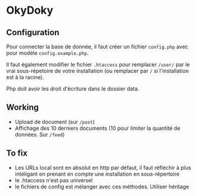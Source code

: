 # OkyDoky

## Configuration

Pour connecter la base de donnée, il faut créer un fichier `config.php` avec pour modèle `config.example.php`.

Il faut également modifier le fichier `.htaccess` pour remplacer `/user/` par le vrai sous-répetoire de votre installation (ou remplacer par `/` si l'installation est à la racine).

Php doit avoir les droit d'écriture dans le dossier data.

## Working

- Upload de document (sur `/post`)
- Affichage des 10 derniers documents (10 pour limiter la quantité de données. Sur `/feed`)

## To fix

- Les URLs local sont en absolut en http par défaut, il faut réfléchir à plus intéligant en prenant en compte une installation en sous-répertoire
- le .htaccess n'est pas universel
- le fichiers de config est mélanger avec ces méthodes. Utiliser héritage

